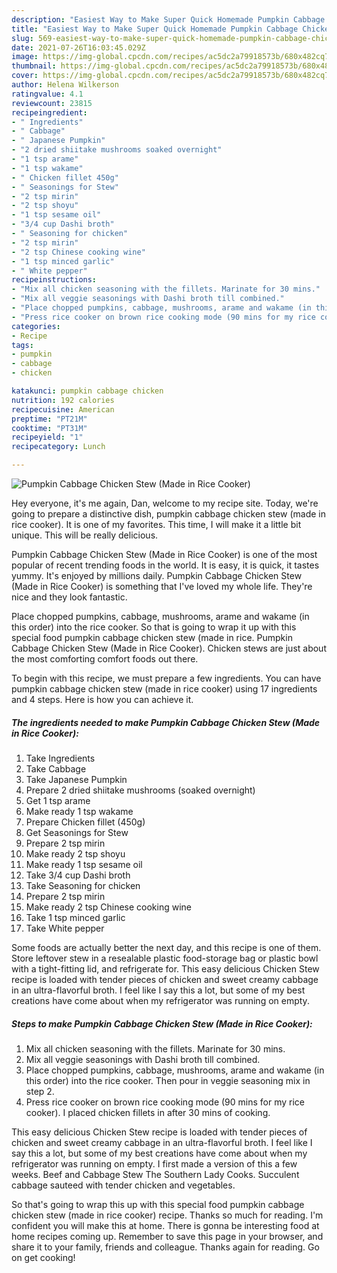 ```yaml
---
description: "Easiest Way to Make Super Quick Homemade Pumpkin Cabbage Chicken Stew (Made in Rice Cooker)"
title: "Easiest Way to Make Super Quick Homemade Pumpkin Cabbage Chicken Stew (Made in Rice Cooker)"
slug: 569-easiest-way-to-make-super-quick-homemade-pumpkin-cabbage-chicken-stew-made-in-rice-cooker
date: 2021-07-26T16:03:45.029Z
image: https://img-global.cpcdn.com/recipes/ac5dc2a79918573b/680x482cq70/pumpkin-cabbage-chicken-stew-made-in-rice-cooker-recipe-main-photo.jpg
thumbnail: https://img-global.cpcdn.com/recipes/ac5dc2a79918573b/680x482cq70/pumpkin-cabbage-chicken-stew-made-in-rice-cooker-recipe-main-photo.jpg
cover: https://img-global.cpcdn.com/recipes/ac5dc2a79918573b/680x482cq70/pumpkin-cabbage-chicken-stew-made-in-rice-cooker-recipe-main-photo.jpg
author: Helena Wilkerson
ratingvalue: 4.1
reviewcount: 23815
recipeingredient:
- " Ingredients"
- " Cabbage"
- " Japanese Pumpkin"
- "2 dried shiitake mushrooms soaked overnight"
- "1 tsp arame"
- "1 tsp wakame"
- " Chicken fillet 450g"
- " Seasonings for Stew"
- "2 tsp mirin"
- "2 tsp shoyu"
- "1 tsp sesame oil"
- "3/4 cup Dashi broth"
- " Seasoning for chicken"
- "2 tsp mirin"
- "2 tsp Chinese cooking wine"
- "1 tsp minced garlic"
- " White pepper"
recipeinstructions:
- "Mix all chicken seasoning with the fillets. Marinate for 30 mins."
- "Mix all veggie seasonings with Dashi broth till combined."
- "Place chopped pumpkins, cabbage, mushrooms, arame and wakame (in this order) into the rice cooker. Then pour in veggie seasoning mix in step 2."
- "Press rice cooker on brown rice cooking mode (90 mins for my rice cooker). I placed chicken fillets in after 30 mins of cooking."
categories:
- Recipe
tags:
- pumpkin
- cabbage
- chicken

katakunci: pumpkin cabbage chicken 
nutrition: 192 calories
recipecuisine: American
preptime: "PT21M"
cooktime: "PT31M"
recipeyield: "1"
recipecategory: Lunch

---
```



![Pumpkin Cabbage Chicken Stew (Made in Rice Cooker)](https://img-global.cpcdn.com/recipes/ac5dc2a79918573b/680x482cq70/pumpkin-cabbage-chicken-stew-made-in-rice-cooker-recipe-main-photo.jpg)

Hey everyone, it's me again, Dan, welcome to my recipe site. Today, we're going to prepare a distinctive dish, pumpkin cabbage chicken stew (made in rice cooker). It is one of my favorites. This time, I will make it a little bit unique. This will be really delicious.

Pumpkin Cabbage Chicken Stew (Made in Rice Cooker) is one of the most popular of recent trending foods in the world. It is easy, it is quick, it tastes yummy. It's enjoyed by millions daily. Pumpkin Cabbage Chicken Stew (Made in Rice Cooker) is something that I've loved my whole life. They're nice and they look fantastic.

Place chopped pumpkins, cabbage, mushrooms, arame and wakame (in this order) into the rice cooker. So that is going to wrap it up with this special food pumpkin cabbage chicken stew (made in rice. Pumpkin Cabbage Chicken Stew (Made in Rice Cooker). Chicken stews are just about the most comforting comfort foods out there.


To begin with this recipe, we must prepare a few ingredients. You can have pumpkin cabbage chicken stew (made in rice cooker) using 17 ingredients and 4 steps. Here is how you can achieve it.

<!--inarticleads1-->

##### The ingredients needed to make Pumpkin Cabbage Chicken Stew (Made in Rice Cooker):

1. Take  Ingredients
1. Take  Cabbage
1. Take  Japanese Pumpkin
1. Prepare 2 dried shiitake mushrooms (soaked overnight)
1. Get 1 tsp arame
1. Make ready 1 tsp wakame
1. Prepare  Chicken fillet (450g)
1. Get  Seasonings for Stew
1. Prepare 2 tsp mirin
1. Make ready 2 tsp shoyu
1. Make ready 1 tsp sesame oil
1. Take 3/4 cup Dashi broth
1. Take  Seasoning for chicken
1. Prepare 2 tsp mirin
1. Make ready 2 tsp Chinese cooking wine
1. Take 1 tsp minced garlic
1. Take  White pepper


Some foods are actually better the next day, and this recipe is one of them. Store leftover stew in a resealable plastic food-storage bag or plastic bowl with a tight-fitting lid, and refrigerate for. This easy delicious Chicken Stew recipe is loaded with tender pieces of chicken and sweet creamy cabbage in an ultra-flavorful broth. I feel like I say this a lot, but some of my best creations have come about when my refrigerator was running on empty. 

<!--inarticleads2-->

##### Steps to make Pumpkin Cabbage Chicken Stew (Made in Rice Cooker):

1. Mix all chicken seasoning with the fillets. Marinate for 30 mins.
1. Mix all veggie seasonings with Dashi broth till combined.
1. Place chopped pumpkins, cabbage, mushrooms, arame and wakame (in this order) into the rice cooker. Then pour in veggie seasoning mix in step 2.
1. Press rice cooker on brown rice cooking mode (90 mins for my rice cooker). I placed chicken fillets in after 30 mins of cooking.


This easy delicious Chicken Stew recipe is loaded with tender pieces of chicken and sweet creamy cabbage in an ultra-flavorful broth. I feel like I say this a lot, but some of my best creations have come about when my refrigerator was running on empty. I first made a version of this a few weeks. Beef and Cabbage Stew The Southern Lady Cooks. Succulent cabbage sauteed with tender chicken and vegetables. 

So that's going to wrap this up with this special food pumpkin cabbage chicken stew (made in rice cooker) recipe. Thanks so much for reading. I'm confident you will make this at home. There is gonna be interesting food at home recipes coming up. Remember to save this page in your browser, and share it to your family, friends and colleague. Thanks again for reading. Go on get cooking!
